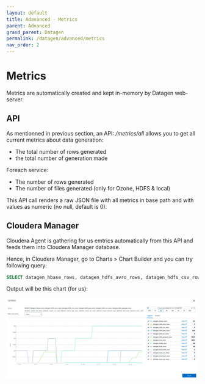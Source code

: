 ```yaml
---
layout: default
title: Adavanced - Metrics
parent: Advanced
grand_parent: Datagen
permalink: /datagen/advanced/metrics
nav_order: 2
---
```


# Metrics

Metrics are automatically created and kept in-memory by Datagen web-server. 

## API

As mentionned in previous section, an API: _/metrics/all_ allows you to get all current metrics about data generation:

- The total number of rows generated
- the total number of generation made

Foreach service:
- The number of rows generated
- The number of files generated (only for Ozone, HDFS & local)

This API call renders a raw JSON file with all metrics in base path and with values as numeric (no null, default is 0).

## Cloudera Manager

Cloudera Agent is gathering for us emtrics automatically from this API and feeds them into Cloudera Manager database.

Hence, in Cloudera Manager, go to Charts > Chart Builder and you can try following query:

```sql
SELECT datagen_hbase_rows, datagen_hdfs_avro_rows, datagen_hdfs_csv_rows, datagen_hdfs_json_rows, datagen_hdfs_orc_rows, datagen_hdfs_parquet_rows, datagen_ozone_avro_rows, datagen_ozone_csv_rows, datagen_ozone_json_rows, datagen_ozone_orc_rows, datagen_ozone_parquet_rows, datagen_hive_rows, datagen_kudu_rows, datagen_kafka_rows, datagen_solr_rows, datagen_local_avro_rows, datagen_local_csv_rows, datagen_local_json_rows, datagen_local_orc_rows, datagen_local_parquet_rows
```

Output will be this chart (for us):

<img src="images/all_rows_metrics.png" width="500">

